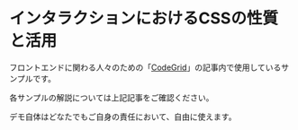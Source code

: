 # インタラクションにおけるCSSの性質と活用

フロントエンドに関わる人々のための「[CodeGrid](https://app.codegrid.net/)」の記事内で使用しているサンプルです。

各サンプルの解説については上記記事をご確認ください。

デモ自体はどなたでもご自身の責任において、自由に使えます。

